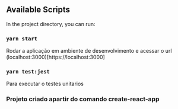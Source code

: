 ## Available Scripts

In the project directory, you can run:

### `yarn start`

Rodar a aplicação em ambiente de desenvolvimento e acessar o url (localhost:3000)[https://localhost:3000]

### `yarn test:jest`

Para executar o testes unitarios

### Projeto criado apartir do comando create-react-app
